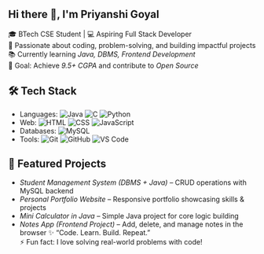 ##  Hi there 👋, I'm Priyanshi Goyal

🎓 BTech CSE Student | 💻 Aspiring Full Stack Developer  
🚀 Passionate about coding, problem-solving, and building impactful projects  
📚 Currently learning *Java, DBMS, Frontend Development*  
🎯 Goal: Achieve *9.5+ CGPA* and contribute to *Open Source*
## 🛠 Tech Stack
- Languages: ![Java](https://img.shields.io/badge/Java-orange?logo=java) ![C](https://img.shields.io/badge/C-blue?logo=c) ![Python](https://img.shields.io/badge/Python-yellow?logo=python)  
- Web: ![HTML](https://img.shields.io/badge/HTML5-red?logo=html5) ![CSS](https://img.shields.io/badge/CSS3-blue?logo=css3) ![JavaScript](https://img.shields.io/badge/JavaScript-yellow?logo=javascript)  
- Databases: ![MySQL](https://img.shields.io/badge/MySQL-blue?logo=mysql)  
- Tools: ![Git](https://img.shields.io/badge/Git-black?logo=git) ![GitHub](https://img.shields.io/badge/GitHub-white?logo=github) ![VS Code](https://img.shields.io/badge/VSCode-blue?logo=visual-studio-code)
 ## 🚀 Featured Projects
- *Student Management System (DBMS + Java)* – CRUD operations with MySQL backend  
- *Personal Portfolio Website* – Responsive portfolio showcasing skills & projects  
- *Mini Calculator in Java* – Simple Java project for core logic building  
- *Notes App (Frontend Project)* – Add, delete, and manage notes in the browser
✨ “Code. Learn. Build. Repeat.”  
⚡ Fun fact: I love solving real-world problems with code!
